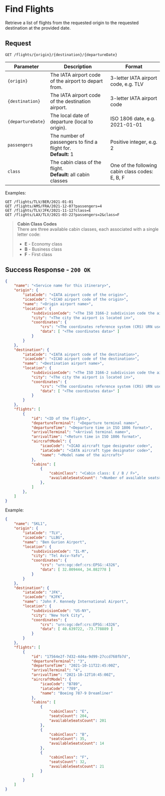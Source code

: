 # Find Flights

Retrieve a list of flights from the requested origin to the requested destination at the provided date.

## Request
```http
GET /flights/{origin}/{destination}/{departureDate}
```

| Parameter         | Description                                                        | Format                                          |
| ----------------- | ------------------------------------------------------------------ | ----------------------------------------------- |
| `{origin}`        | The IATA airport code of the airport to depart from.               | 3-letter IATA airport code, e.g. TLV            |
| `{destination}`   | The IATA airport code of the destination airport.                  | 3-letter IATA airport code                      |
| `{departureDate}` | The local date of departure (local to origin).                     | ISO 1806 date, e.g. 2021-01-01                  |
| `passengers`      | The number of passengers to find a flight for. <br> **Default:** 1 | Positive integer, e.g. 2                        |
| `class`           | The cabin class of the flight. <br> **Default:** all cabin classes | One of the following cabin class codes: E, B, F |

Examples:
```http
GET /flights/TLV/BER/2021-01-01
GET /flights/AMS/FRA/2021-12-07?passengers=4
GET /flights/TLV/JFK/2021-11-12?class=E
GET /flights/LAX/TLV/2021-03-22?passengers=2&class=F
```

> **Cabin Class Codes**  
> There are three available cabin classes, each associated with a single letter code:
> - **E** - Economy class
> - **B** - Business class
> - **F** - First class

## Success Response - `200 OK`

```json
{
    "name": "<Service name for this itinerary>",
    "origin": {
        "iataCode": "<IATA airport code of the origin>",
        "icaoCode": "<ICAO airport code of the origin>",
        "name": "<Origin airport name>",
        "location": {
            "subdivisionCode": "<The ISO 3166-2 subdivision code the airport is located in>",
            "city": "<The city the airport is located in>",
            "coordinates": {
                "crs": "<The coordinates reference system (CRS) URN used for the coordinates data, e.g. urn:ogc:def:crs:EPSG::4326>",
                "data": [ "<The coordinates data>" ]
            }
        }
    },
    "destination": {
        "iataCode": "<IATA airport code of the destination>",
        "icaoCode": "<ICAO airport code of the destination>",
        "name": "<Destination airport name>",
        "location": {
            "subdivisionCode": "<The ISO 3166-2 subdivision code the airport is located in>",
            "city": "<The city the airport is located in>",
            "coordinates": {
                "crs": "<The coordinates reference system (CRS) URN used for the coordinates data, e.g. urn:ogc:def:crs:EPSG::4326>",
                "data": [ "<The coordinates data>" ]
            }
        }
    },
    "flights": [
        {
            "id": "<ID of the flight>",
            "departureTerminal": "<Departure terminal name>",
            "departureTime": "<Departure time in ISO 1806 format>",
            "arrivalTerminal": "<Arrival terminal name>",
            "arrivalTime": "<Return time in ISO 1806 format>",
            "aircraftModel": {
                "icaoCode": "<ICAO aircraft type designator code>",
                "iataCode": "<IATA aircraft type designator code>",
                "name": "<Model name of the aircraft>"
            },
            "cabins": [
                {
                    "cabinClass": "<Cabin class: E / B / F>",
                    "availableSeatsCount": "<Number of available seats>"
                },
            ]
        },
    ]
}
```

Example:
```json
{
    "name": "SKL1",
    "origin": {
        "iataCode": "TLV",
        "icaoCode": "LLBG",
        "name": "Ben Gurion Airport",
        "location": {
            "subdivisionCode": "IL-M",
            "city": "Tel Aviv-Yafo",
            "coordinates": {
                "crs": "urn:ogc:def:crs:EPSG::4326",
                "data": [ 32.009444, 34.882778 ]
            }
        }
    },
    "destination": {
        "iataCode": "JFK",
        "icaoCode": "KJFK",
        "name": "John F. Kennedy International Airport",
        "location": {
            "subdivisionCode": "US-NY",
            "city": "New York City",
            "coordinates": {
                "crs": "urn:ogc:def:crs:EPSG::4326",
                "data": [ 40.639722, -73.778889 ]
            }
        }
    },
    "flights": [
        {
            "id": "17564e2f-7d32-4d4a-9d99-27ccd768fb7d",
            "departureTerminal": "3",
            "departureTime": "2021-10-11T22:45:00Z",
            "arrivalTerminal": "4",
            "arrivalTime": "2021-10-12T10:45:00Z",
            "aircraftModel": {
                "icaoCode": "B789",
                "iataCode": "789",
                "name": "Boeing 787-9 Dreamliner"
            },
            "cabins": [
                {
                    "cabinClass": "E",
                    "seatsCount": 204,
                    "availableSeatsCount": 201
                },
                {
                    "cabinClass": "B",
                    "seatsCount": 35,
                    "availableSeatsCount": 14
                },
                {
                    "cabinClass": "F",
                    "seatsCount": 32,
                    "availableSeatsCount": 21
                }
            ]
        }
    ]
}
```
